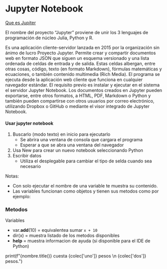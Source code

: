 # Jupyter Notebook
[Que es Jupiter](https://www.ionos.es/digitalguide/paginas-web/desarrollo-web/jupyter-notebook/)

El nombre del proyecto “Jupyter” proviene de unir los 3 lenguajes de programación de núcleo Julia, Python y R.

Es una aplicación cliente-servidor lanzada en 2015 por la organización sin ánimo de lucro Proyecto Jupyter. Permite crear y compartir documentos web en formato JSON que siguen un esquema versionado y una lista ordenada de celdas de entrada y de salida. Estas celdas albergan, entre otras cosas, código, texto (en formato Markdown), fórmulas matemáticas y ecuaciones, o también contenido multimedia (Rich Media). El programa se ejecuta desde la aplicación web cliente que funciona en cualquier navegador estándar. El requisito previo es instalar y ejecutar en el sistema el servidor Jupyter Notebook. Los documentos creados en Jupyter pueden exportarse, entre otros formatos, a HTML, PDF, Markdown o Python y también pueden compartirse con otros usuarios por correo electrónico, utilizando Dropbox o GitHub o mediante el visor integrado de Jupyter Notebook.

#### Usar jupyter notebook
1. Buscarlo (modo texto) en inicio para ejecutarlo
   - Se abrira una ventana de consola que cargara el programa
   - Esperar a que se abra una ventana del navegador
2. Usa New para crear un nuevo notebook seleccionando Python
3. Escribir datos
   - Utiliza el desplegable para cambiar el tipo de selda cuando sea necesario

Notas:
- Con solo ejecutar el nombre de una variable te muestra su contenido.
- Las variables funcionan como objetos y tienen sus metodos como por ejemplo:

### Metodos
Variables
- var.__add__(10) = equivalentea sumar `x + 10`
- dir(x) = muestra listado de los metodos disponibles
- __help__ = muestra informacion de ayuda (si disponible para el IDE de Python)

print(f"{nombre.title()} cuesta {colec['uno']} pesos \n {colec['dos']} pesos.")
